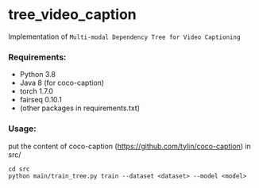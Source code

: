 # tree_video_caption

Implementation of `Multi-modal Dependency Tree for Video Captioning`

### Requirements:
- Python 3.8
- Java 8 (for coco-caption)
- torch 1.7.0
- fairseq 0.10.1
- (other packages in requirements.txt)

### Usage:
 put the content of coco-caption (https://github.com/tylin/coco-caption) in src/
 ```
 cd src
 python main/train_tree.py train --dataset <dataset> --model <model>
 ```

